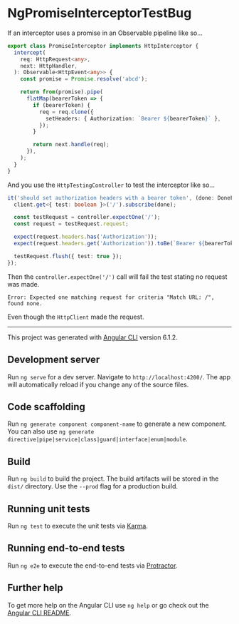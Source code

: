 # NgPromiseInterceptorTestBug

If an interceptor uses a promise in an Observable pipeline like so...

```typescript
export class PromiseInterceptor implements HttpInterceptor {
  intercept(
    req: HttpRequest<any>,
    next: HttpHandler,
  ): Observable<HttpEvent<any>> {
    const promise = Promise.resolve('abcd');

    return from(promise).pipe(
      flatMap(bearerToken => {
        if (bearerToken) {
          req = req.clone({
            setHeaders: { Authorization: `Bearer ${bearerToken}` },
          });
        }

        return next.handle(req);
      }),
    );
  }
}
```

And you use the `HttpTestingController` to test the interceptor like so...

```typescript
it('should set authorization headers with a bearer token', (done: DoneFn) => {
  client.get<{ test: boolean }>('/').subscribe(done);

  const testRequest = controller.expectOne('/');
  const request = testRequest.request;

  expect(request.headers.has('Authorization'));
  expect(request.headers.get('Authorization')).toBe(`Bearer ${bearerToken}`);

  testRequest.flush({ test: true });
});
```

Then the `controller.expectOne('/')` call will fail the test stating no request was made.

`Error: Expected one matching request for criteria "Match URL: /", found none.`

Even though the `HttpClient` made the request.

----

This project was generated with [Angular CLI](https://github.com/angular/angular-cli) version 6.1.2.

## Development server

Run `ng serve` for a dev server. Navigate to `http://localhost:4200/`. The app will automatically reload if you change any of the source files.

## Code scaffolding

Run `ng generate component component-name` to generate a new component. You can also use `ng generate directive|pipe|service|class|guard|interface|enum|module`.

## Build

Run `ng build` to build the project. The build artifacts will be stored in the `dist/` directory. Use the `--prod` flag for a production build.

## Running unit tests

Run `ng test` to execute the unit tests via [Karma](https://karma-runner.github.io).

## Running end-to-end tests

Run `ng e2e` to execute the end-to-end tests via [Protractor](http://www.protractortest.org/).

## Further help

To get more help on the Angular CLI use `ng help` or go check out the [Angular CLI README](https://github.com/angular/angular-cli/blob/master/README.md).
